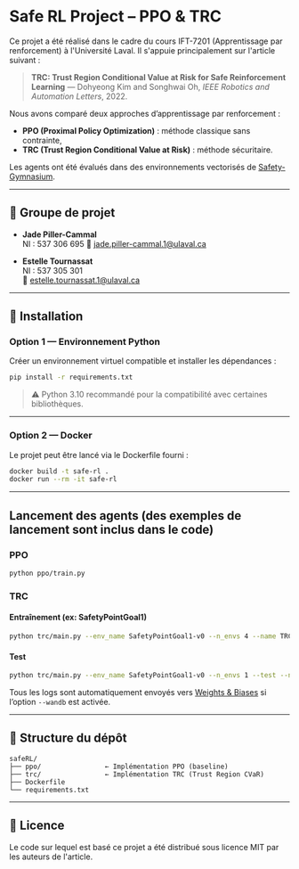 # Safe RL Project – PPO & TRC

Ce projet a été réalisé dans le cadre du cours IFT-7201 (Apprentissage par renforcement) à l'Université Laval. Il s'appuie principalement sur l'article suivant :

> **TRC: Trust Region Conditional Value at Risk for Safe Reinforcement Learning** — Dohyeong Kim and Songhwai Oh, *IEEE Robotics and Automation Letters*, 2022.

Nous avons comparé deux approches d’apprentissage par renforcement :  
- **PPO (Proximal Policy Optimization)** : méthode classique sans contrainte,  
- **TRC (Trust Region Conditional Value at Risk)** : méthode sécuritaire.

Les agents ont été évalués dans des environnements vectorisés de [Safety-Gymnasium](https://safety-gymnasium.readthedocs.io/en/latest/).

---

## 👤 Groupe de projet

- **Jade Piller-Cammal**  
  NI : 537 306 695
  📧 jade.piller-cammal.1@ulaval.ca

- **Estelle Tournassat**  
  NI : 537 305 301  
  📧 estelle.tournassat.1@ulaval.ca

---

## 🔧 Installation

### Option 1 — Environnement Python

Créer un environnement virtuel compatible et installer les dépendances :

```bash
pip install -r requirements.txt
```

> ⚠️ Python 3.10 recommandé pour la compatibilité avec certaines bibliothèques.

---

### Option 2 — Docker

Le projet peut être lancé via le Dockerfile fourni :

```bash
docker build -t safe-rl .
docker run --rm -it safe-rl
```

---

## Lancement des agents (des exemples de lancement sont inclus dans le code)

### PPO

```bash
python ppo/train.py
```

### TRC

#### Entraînement (ex: SafetyPointGoal1)

```bash
python trc/main.py --env_name SafetyPointGoal1-v0 --n_envs 4 --name TRC_PointGoal1 --wandb
```

#### Test

```bash
python trc/main.py --env_name SafetyPointGoal1-v0 --n_envs 1 --test --name TRC_PointGoal1 --wandb
```

Tous les logs sont automatiquement envoyés vers [Weights & Biases](https://wandb.ai/) si l’option `--wandb` est activée.

---

## 📂 Structure du dépôt

```
safeRL/
├── ppo/                ← Implémentation PPO (baseline)
├── trc/                ← Implémentation TRC (Trust Region CVaR)
├── Dockerfile
└── requirements.txt      
```

---

## 📄 Licence

Le code sur lequel est basé ce projet a été distribué sous licence MIT par les auteurs de l'article.
